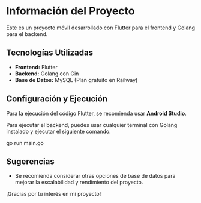 # Información del Proyecto

Este es un proyecto móvil desarrollado con Flutter para el frontend y Golang para el backend.

## Tecnologías Utilizadas

- **Frontend:** Flutter
- **Backend:** Golang con Gin
- **Base de Datos:** MySQL (Plan gratuito en Railway)

## Configuración y Ejecución

Para la ejecución del código Flutter, se recomienda usar **Android Studio**.

Para ejecutar el backend, puedes usar cualquier terminal con Golang instalado y ejecutar el siguiente comando:

go run main.go

## Sugerencias

- Se recomienda considerar otras opciones de base de datos para mejorar la escalabilidad y rendimiento del proyecto.

¡Gracias por tu interés en mi proyecto!
